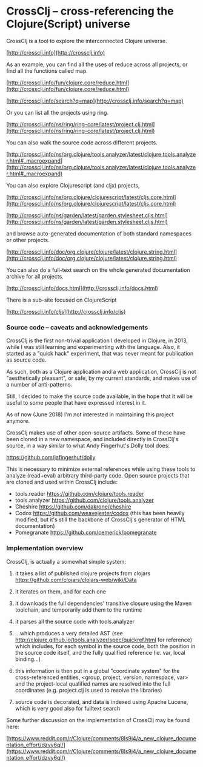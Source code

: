CrossClj – cross-referencing the Clojure(Script) universe
======================

CrossClj is a tool to explore the interconnected Clojure universe. 

[http://crossclj.info](http://crossclj.info)

As an example, you can find all the uses of reduce across all projects, or find all the functions called map. 

[http://crossclj.info/fun/clojure.core/reduce.html](http://crossclj.info/fun/clojure.core/reduce.html)

[http://crossclj.info/search?q=map](http://crossclj.info/search?q=map)

Or you can list all the projects using ring. 

[http://crossclj.info/ns/ring/ring-core/latest/project.clj.html](http://crossclj.info/ns/ring/ring-core/latest/project.clj.html)

You can also walk the source code across different projects.

[http://crossclj.info/ns/org.clojure/tools.analyzer/latest/clojure.tools.analyzer.html#_macroexpand](http://crossclj.info/ns/org.clojure/tools.analyzer/latest/clojure.tools.analyzer.html#_macroexpand)

You can also explore Clojurescript (and cljx) projects, 

[http://crossclj.info/ns/org.clojure/clojurescript/latest/cljs.core.html](http://crossclj.info/ns/org.clojure/clojurescript/latest/cljs.core.html)

[http://crossclj.info/ns/garden/latest/garden.stylesheet.cljs.html](http://crossclj.info/ns/garden/latest/garden.stylesheet.cljs.html)


and browse auto-generated documentation of both standard namespaces or other projects. 

[http://crossclj.info/doc/org.clojure/clojure/latest/clojure.string.html](http://crossclj.info/doc/org.clojure/clojure/latest/clojure.string.html)

You can also do a full-text search on the whole generated documentation archive for all projects.

[http://crossclj.info/docs.html](http://crossclj.info/docs.html)

There is a sub-site focused on ClojureScript

[http://crossclj.info/cljs](http://crossclj.info/cljs)


### Source code – caveats and acknowledgements

CrossClj is the first non-trivial application I developed in Clojure, in 2013, 
while I was still learning and experimenting with the language. Also, it started as a "quick hack" 
experiment, that was never meant for publication as source code.

As such, both as a Clojure application and a web application, CrossClj is not 
"aesthetically pleasant", or safe, by my current standards, and makes use of a number of anti-patterns.

Still, I decided to make the source code available, in the hope that it will be useful to some people that have expressed interest in it.

As of now (June 2018) I'm not interested in maintaining this project anymore.

CrossClj makes use of other open-source artifacts. Some of these have been cloned in a new namespace, and included directly in CrossClj's source, 
in a way similar to what Andy Fingerhut's Dolly tool does:

https://github.com/jafingerhut/dolly

This is necessary to minimize external references while using these tools to analyze (read+eval) arbitrary third-party code.
Open source projects that are cloned and used within CrossClj include:

- tools.reader https://github.com/clojure/tools.reader
- tools.analyzer https://github.com/clojure/tools.analyzer
- Cheshire https://github.com/dakrone/cheshire
- Codox https://github.com/weavejester/codox (this has been heavily modified, but it's still the backbone of CrossClj's generator of HTML documentation)
- Pomegranate https://github.com/cemerick/pomegranate

### Implementation overview

CrossClj, is actually a somewhat simple system:

1) it takes a list of published clojure projects from clojars 
https://github.com/clojars/clojars-web/wiki/Data

2) it iterates on them, and for each one

3) it downloads the full dependencies' transitive closure using the Maven toolchain, and temporarily add them to the runtime

4) it parses all the source code with tools.analyzer 

5) ...which produces a very detailed AST (see http://clojure.github.io/tools.analyzer/spec/quickref.html for reference) which includes, for each symbol in the source code, both the position in the source code itself, and the fully qualified reference (ie. var, local binding...)

6) this information is then put in a global "coordinate system" for the cross-referenced entities,  <group, project, version, namespace, var> and the project-local qualified names are resolved into the full coordinates (e.g. project.clj is used to resolve the libraries)

7) source code is decorated, and data is indexed using Apache Lucene, which is very good also for fulltext search

Some further discussion on the implementation of CrossClj may be found here:

[https://www.reddit.com/r/Clojure/comments/8ls9j4/a_new_clojure_documentation_effort/dzvy6ql/](https://www.reddit.com/r/Clojure/comments/8ls9j4/a_new_clojure_documentation_effort/dzvy6ql/)
